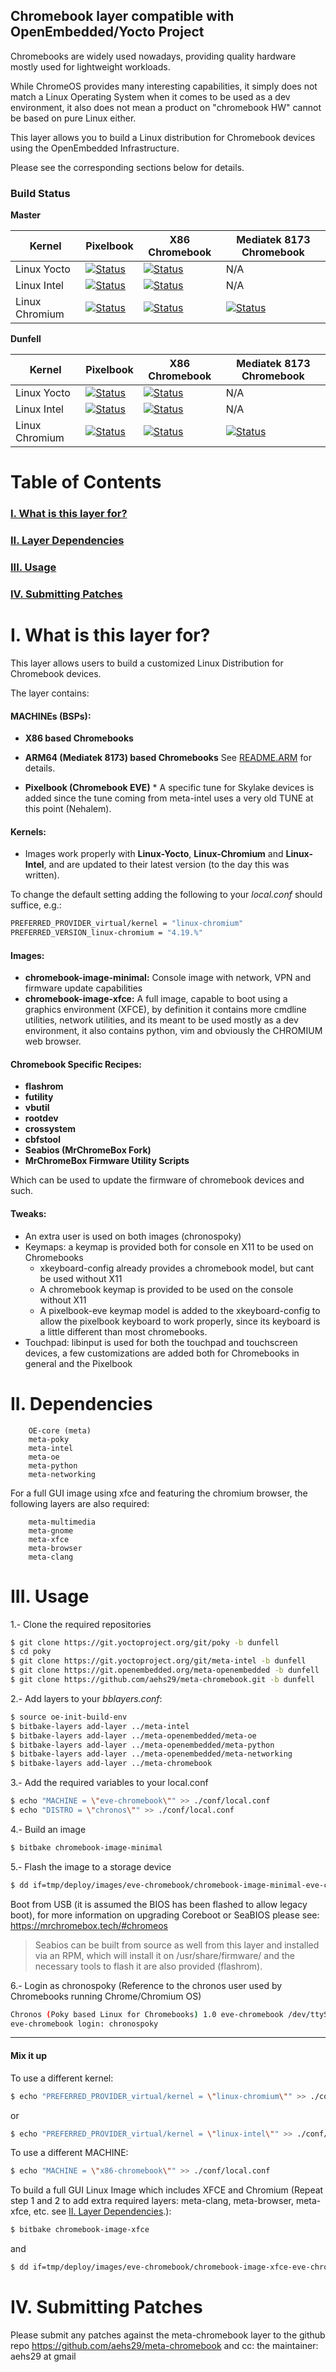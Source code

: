## Chromebook layer compatible with OpenEmbedded/Yocto Project

Chromebooks are widely used nowadays, providing quality hardware mostly
used for lightweight workloads.

While ChromeOS provides many interesting capabilities, it simply does not
match a Linux Operating System when it comes to be used as a dev environment,
it also does not mean a product on "chromebook HW" cannot be based on pure
Linux either.

This layer allows you to build a Linux distribution for Chromebook devices
using the OpenEmbedded Infrastructure.


Please see the corresponding sections below for details.


### Build Status

**Master**

| Kernel | Pixelbook | X86 Chromebook | Mediatek 8173 Chromebook |
|--------|-----------|----------------|--------------------------|
| Linux Yocto | [![Status][master-eve-yocto-badge]][master-eve-yocto-pipeline] | [![Status][master-x86-yocto-badge]][master-x86-yocto-pipeline] | N/A |
| Linux Intel | [![Status][master-eve-intel-badge]][master-eve-intel-pipeline] | [![Status][master-x86-intel-badge]][master-x86-intel-pipeline] | N/A |
| Linux Chromium | [![Status][master-eve-chromium-badge]][master-eve-chromium-pipeline] | [![Status][master-x86-chromium-badge]][master-x86-chromium-pipeline] | [![Status][master-mediatek8173-chromium-badge]][master-mediatek8173-chromium-pipeline] |

[master-eve-yocto-badge]: https://dev.azure.com/aehs29/meta-chromebook/_apis/build/status/eve/eve-yocto?branchName=master
[master-eve-yocto-pipeline]: https://dev.azure.com/aehs29/meta-chromebook/_build/latest?definitionId=14&branchName=master
[master-eve-intel-badge]: https://dev.azure.com/aehs29/meta-chromebook/_apis/build/status/eve/eve-intel?branchName=master
[master-eve-intel-pipeline]: https://dev.azure.com/aehs29/meta-chromebook/_build/latest?definitionId=15&branchName=master
[master-eve-chromium-badge]: https://dev.azure.com/aehs29/meta-chromebook/_apis/build/status/eve/eve-chromium?branchName=master
[master-eve-chromium-pipeline]: https://dev.azure.com/aehs29/meta-chromebook/_build/latest?definitionId=16&branchName=master
[master-x86-yocto-badge]: https://dev.azure.com/aehs29/meta-chromebook/_apis/build/status/x86/x86-yocto?branchName=master
[master-x86-yocto-pipeline]: https://dev.azure.com/aehs29/meta-chromebook/_build/latest?definitionId=19&branchName=master
[master-x86-intel-badge]: https://dev.azure.com/aehs29/meta-chromebook/_apis/build/status/x86/x86-intel?branchName=master
[master-x86-intel-pipeline]: https://dev.azure.com/aehs29/meta-chromebook/_build/latest?definitionId=20&branchName=master
[master-x86-chromium-badge]: https://dev.azure.com/aehs29/meta-chromebook/_apis/build/status/x86/x86-chromium?branchName=master
[master-x86-chromium-pipeline]: https://dev.azure.com/aehs29/meta-chromebook/_build/latest?definitionId=21&branchName=master
[master-mediatek8173-chromium-badge]: https://dev.azure.com/aehs29/meta-chromebook/_apis/build/status/arm/mediatek8173?branchName=master
[master-mediatek8173-chromium-pipeline]: https://dev.azure.com/aehs29/meta-chromebook/_build/latest?definitionId=28&branchName=master

**Dunfell**

| Kernel | Pixelbook | X86 Chromebook | Mediatek 8173 Chromebook |
|--------|-----------|----------------|--------------------------|
| Linux Yocto | [![Status][dunfell-eve-yocto-badge]][dunfell-eve-yocto-pipeline] | [![Status][dunfell-x86-yocto-badge]][dunfell-x86-yocto-pipeline] | N/A |
| Linux Intel | [![Status][dunfell-eve-intel-badge]][dunfell-eve-intel-pipeline] | [![Status][dunfell-x86-intel-badge]][dunfell-x86-intel-pipeline] | N/A |
| Linux Chromium | [![Status][dunfell-eve-chromium-badge]][dunfell-eve-chromium-pipeline] | [![Status][dunfell-x86-chromium-badge]][dunfell-x86-chromium-pipeline] | [![Status][dunfell-mediatek8173-chromium-badge]][dunfell-mediatek8173-chromium-pipeline] |

[dunfell-eve-yocto-badge]: https://dev.azure.com/aehs29/meta-chromebook/_apis/build/status/eve/eve-yocto?branchName=dunfell
[dunfell-eve-yocto-pipeline]: https://dev.azure.com/aehs29/meta-chromebook/_build/latest?definitionId=14&branchName=dunfell
[dunfell-eve-intel-badge]: https://dev.azure.com/aehs29/meta-chromebook/_apis/build/status/eve/eve-intel?branchName=dunfell
[dunfell-eve-intel-pipeline]: https://dev.azure.com/aehs29/meta-chromebook/_build/latest?definitionId=15&branchName=dunfell
[dunfell-eve-chromium-badge]: https://dev.azure.com/aehs29/meta-chromebook/_apis/build/status/eve/eve-chromium?branchName=dunfell
[dunfell-eve-chromium-pipeline]: https://dev.azure.com/aehs29/meta-chromebook/_build/latest?definitionId=16&branchName=dunfell
[dunfell-x86-yocto-badge]: https://dev.azure.com/aehs29/meta-chromebook/_apis/build/status/x86/x86-yocto?branchName=dunfell
[dunfell-x86-yocto-pipeline]: https://dev.azure.com/aehs29/meta-chromebook/_build/latest?definitionId=19&branchName=dunfell
[dunfell-x86-intel-badge]: https://dev.azure.com/aehs29/meta-chromebook/_apis/build/status/x86/x86-intel?branchName=dunfell
[dunfell-x86-intel-pipeline]: https://dev.azure.com/aehs29/meta-chromebook/_build/latest?definitionId=20&branchName=dunfell
[dunfell-x86-chromium-badge]: https://dev.azure.com/aehs29/meta-chromebook/_apis/build/status/x86/x86-chromium?branchName=dunfell
[dunfell-x86-chromium-pipeline]: https://dev.azure.com/aehs29/meta-chromebook/_build/latest?definitionId=21&branchName=dunfell
[dunfell-mediatek8173-chromium-badge]: https://dev.azure.com/aehs29/meta-chromebook/_apis/build/status/arm/mediatek8173?branchName=dunfell
[dunfell-mediatek8173-chromium-pipeline]: https://dev.azure.com/aehs29/meta-chromebook/_build/latest?definitionId=28&branchName=dunfell



Table of Contents
=============================================

### [I. What is this layer for?](https://github.com/aehs29/meta-chromebook/tree/master#i-what-is-this-layer-for)
### [II. Layer Dependencies](https://github.com/aehs29/meta-chromebook/tree/master#ii-dependencies)
### [III. Usage](https://github.com/aehs29/meta-chromebook/tree/master#iii-usage)
### [IV. Submitting Patches](https://github.com/aehs29/meta-chromebook/tree/master#iv-submitting-patches)



I. What is this layer for?
=============================================

This layer allows users to build a customized Linux Distribution
for Chromebook devices.

The layer contains:

#### MACHINEs (BSPs):
- **X86 based Chromebooks**
- **ARM64 (Mediatek 8173) based Chromebooks** See [README.ARM](https://github.com/aehs29/meta-chromebook/blob/master/README.ARM.md) for details.

- **Pixelbook (Chromebook EVE)** * A specific tune for Skylake devices is added since the tune coming
   from meta-intel uses a very old TUNE at this point (Nehalem).

#### Kernels:
 - Images work properly with **Linux-Yocto**, **Linux-Chromium** and **Linux-Intel**, and are updated
 to their latest version (to the day this was written).
 
To change the default setting adding the following to your *local.conf* should suffice, e.g.:
```bash
PREFERRED_PROVIDER_virtual/kernel = "linux-chromium"
PREFERRED_VERSION_linux-chromium = "4.19.%"
```

#### Images:
* **chromebook-image-minimal:** Console image with network, VPN and firmware update capabilities
* **chromebook-image-xfce:** A full image, capable to boot using a graphics environment (XFCE),
   by definition it contains more cmdline utilities, network utilities, and its meant to be
   used mostly as a dev environment, it also contains python, vim and obviously the CHROMIUM web browser.

#### Chromebook Specific Recipes:
- **flashrom**
- **futility**
- **vbutil**
- **rootdev**
- **crossystem**
- **cbfstool**
- **Seabios (MrChromeBox Fork)**
- **MrChromeBox Firmware Utility Scripts**

Which can be used to update the firmware of chromebook devices and such.


#### Tweaks:
 - An extra user is used on both images (chronospoky)
 - Keymaps: a keymap is provided both for console en X11 to be used on Chromebooks
   * xkeyboard-config already provides a chromebook model, but cant be used without X11
   * A chromebook keymap is provided to be used on the console without X11
   * A pixelbook-eve keymap model is added to the xkeyboard-config to allow the pixelbook
     keyboard to work properly, since its keyboard is a little different than most chromebooks.
 - Touchpad: libinput is used for both the touchpad and touchscreen devices, a few
   customizations are added both for Chromebooks in general and the Pixelbook


II. Dependencies
=============================================

        OE-core (meta)
        meta-poky
        meta-intel
        meta-oe
        meta-python
        meta-networking


For a full GUI image using xfce and featuring the chromium browser, the following layers
are also required:

        meta-multimedia
        meta-gnome
        meta-xfce
        meta-browser
        meta-clang


III. Usage
=============================================
1.- Clone the required repositories
```bash
$ git clone https://git.yoctoproject.org/git/poky -b dunfell
$ cd poky
$ git clone https://git.yoctoproject.org/git/meta-intel -b dunfell
$ git clone https://git.openembedded.org/meta-openembedded -b dunfell
$ git clone https://github.com/aehs29/meta-chromebook.git -b dunfell
```
2.- Add layers to your *bblayers.conf*:
```bash
$ source oe-init-build-env
$ bitbake-layers add-layer ../meta-intel
$ bitbake-layers add-layer ../meta-openembedded/meta-oe
$ bitbake-layers add-layer ../meta-openembedded/meta-python
$ bitbake-layers add-layer ../meta-openembedded/meta-networking
$ bitbake-layers add-layer ../meta-chromebook
```
3.- Add the required variables to your local.conf
```bash
$ echo "MACHINE = \"eve-chromebook\"" >> ./conf/local.conf
$ echo "DISTRO = \"chronos\"" >> ./conf/local.conf
```
4.- Build an image
```bash
$ bitbake chromebook-image-minimal
```
5.- Flash the image to a storage device
```bash
$ dd if=tmp/deploy/images/eve-chromebook/chromebook-image-minimal-eve-chromebook.wic of=/dev/<your-dev>
```
 
Boot from USB (it is assumed the BIOS has been flashed to allow legacy boot), for more information
on upgrading Coreboot or SeaBIOS please see: https://mrchromebox.tech/#chromeos

>Seabios can be built from source as well from this layer and installed via an RPM, which will install
it on /usr/share/firmware/ and the necessary tools to flash it are also provided (flashrom).

6.- Login as chronospoky (Reference to the chronos user used by Chromebooks running Chrome/Chromium OS)
```bash
Chronos (Poky based Linux for Chromebooks) 1.0 eve-chromebook /dev/ttyS0
eve-chromebook login: chronospoky
```

***
#### Mix it up
To use a different kernel:
```bash
$ echo "PREFERRED_PROVIDER_virtual/kernel = \"linux-chromium\"" >> ./conf/local.conf
```
or
```bash
$ echo "PREFERRED_PROVIDER_virtual/kernel = \"linux-intel\"" >> ./conf/local.conf
```
To use a different MACHINE:
```bash
$ echo "MACHINE = \"x86-chromebook\"" >> ./conf/local.conf
```
To build a full GUI Linux Image which includes XFCE and Chromium (Repeat step 1 and 2 to add extra required layers: meta-clang, meta-browser, meta-xfce, etc. see [II. Layer Dependencies](https://github.com/aehs29/meta-chromebook/tree/master#ii-dependencies).):
```bash
$ bitbake chromebook-image-xfce
```
and
```bash
$ dd if=tmp/deploy/images/eve-chromebook/chromebook-image-xfce-eve-chromebook.wic of=/dev/<your-dev>
```

IV. Submitting Patches
=============================================

Please submit any patches against the meta-chromebook layer to the github repo https://github.com/aehs29/meta-chromebook
and cc: the maintainer: aehs29 at gmail
